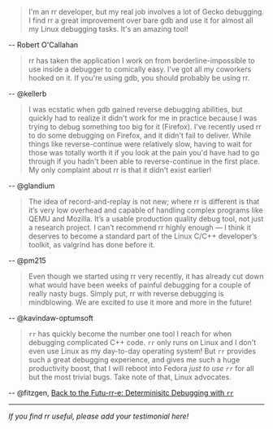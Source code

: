 > I'm an rr developer, but my real job involves a lot of Gecko debugging. I find rr a great improvement over bare gdb and use it for almost all my Linux debugging tasks. It's an amazing tool!

  -- Robert O'Callahan

> rr has taken the application I work on from borderline-impossible to use inside a debugger to comically easy. I've got all my coworkers hooked on it. If you're using gdb, you should probably be using rr.

  -- @kellerb

> I was ecstatic when gdb gained reverse debugging abilities, but quickly had to realize it didn't work for me in practice because I was trying to debug something too big for it (Firefox). I've recently used rr to do some debugging on Firefox, and it didn't fail to deliver.
> While things like reverse-continue were relatively slow, having to wait for those was totally worth it if you look at the pain you'd have had to go through if you hadn't been able to reverse-continue in the first place.
> My only complaint about rr is that it didn't exist earlier!

  -- @glandium

> The idea of record-and-replay is not new; where rr is different is that it’s very low overhead and capable of handling complex programs like QEMU and Mozilla. It’s a usable production quality debug tool, not just a research project. I can’t recommend rr highly enough — I think it deserves to become a standard part of the Linux C/C++ developer’s toolkit, as valgrind has done before it.

  -- @pm215

> Even though we started using rr very recently, it has already cut down what would have been weeks of painful debugging for a couple of really nasty bugs.  Simply put, rr with reverse debugging is mindblowing.  We are excited to use it more and more in the future!

  -- @kavindaw-optumsoft

> `rr` has quickly become the number one tool I reach for when debugging complicated C++ code. `rr` only runs on Linux and I don't even use Linux as my day-to-day operating system! But `rr` provides such a great debugging experience, and gives me such a huge productivity boost, that I will reboot into Fedora *just to use `rr`* for all but the most trivial bugs. Take note of that, Linux advocates.

  -- @fitzgen, [Back to the Futu-rr-e: Determinisitc Debugging with `rr`](http://fitzgeraldnick.com/weblog/64/)

***
_If you find rr useful, please add your testimonial here!_